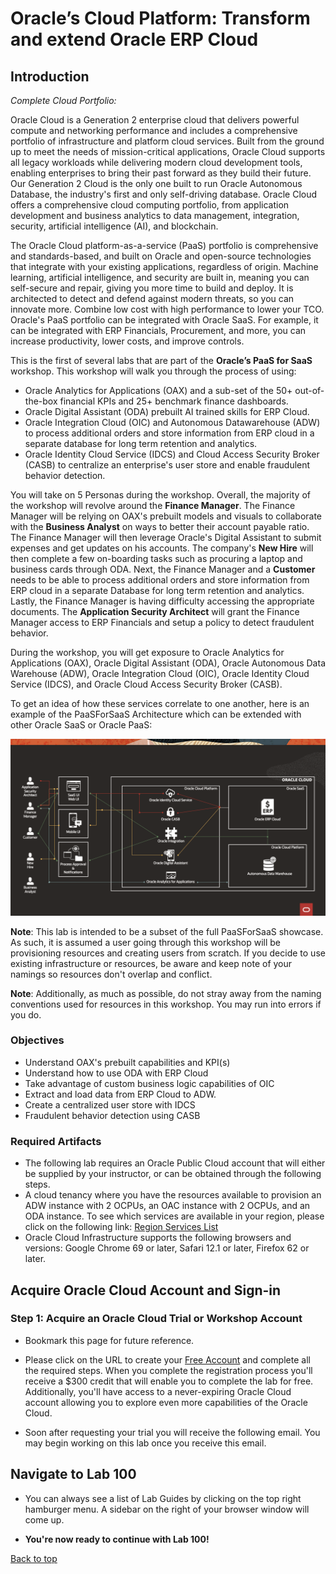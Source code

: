 # Oracle’s Cloud Platform: Transform and extend Oracle ERP Cloud

<!-- Comment out table of contents
## Table of Contents
[Introduction](#introduction)
-->

## Introduction

*Complete Cloud Portfolio:*

Oracle Cloud is a Generation 2 enterprise cloud that delivers powerful compute and networking performance and includes a comprehensive portfolio of infrastructure and platform cloud services. Built from the ground up to meet the needs of mission-critical applications, Oracle Cloud supports all legacy workloads while delivering modern cloud development tools, enabling enterprises to bring their past forward as they build their future. Our Generation 2 Cloud is the only one built to run Oracle Autonomous Database, the industry's first and only self-driving database. Oracle Cloud offers a comprehensive cloud computing portfolio, from application development and business analytics to data management, integration, security, artificial intelligence (AI), and blockchain.

The Oracle Cloud platform-as-a-service (PaaS) portfolio is comprehensive and standards-based, and built on Oracle and open-source technologies that integrate with your existing applications, regardless of origin. Machine learning, artificial intelligence, and security are built in, meaning you can self-secure and repair, giving you more time to build and deploy. It is architected to detect and defend against modern threats, so you can innovate more. Combine low cost with high performance to lower your TCO. Oracle's PaaS portfolio can be integrated with Oracle SaaS. For example, it can be integrated with ERP Financials, Procurement, and more, you can increase productivity, lower costs, and improve controls. 

This is the first of several labs that are part of the **Oracle’s PaaS for SaaS** workshop. This workshop will walk you through the process of using: 
- Oracle Analytics for Applications (OAX) and a sub-set of the 50+ out-of-the-box financial KPIs and 25+ benchmark finance dashboards. 
- Oracle Digital Assistant (ODA) prebuilt AI trained skills for ERP Cloud.
- Oracle Integration Cloud (OIC) and Autonomous Datawarehouse (ADW) to process additional orders and store information from ERP cloud in a separate database for long term retention and analytics.
- Oracle Identity Cloud Service (IDCS) and Cloud Access Security Broker (CASB) to centralize an enterprise's user store and enable fraudulent behavior detection. 

You will take on 5 Personas during the workshop. Overall, the majority of the workshop will revolve around the **Finance Manager**. The Finance Manager will be relying on OAX's prebuilt models and visuals to collaborate with the **Business Analyst** on ways to better their account payable ratio. The Finance Manager will then leverage Oracle's Digital Assistant to submit expenses and get updates on his accounts. The company's **New Hire** will then complete a few on-boarding tasks such as procuring a laptop and business cards through ODA. Next, the Finance Manager and a **Customer** needs to be able to process additional orders and store information from ERP cloud in a separate Database for long term retention and analytics. Lastly, the Finance Manager is having difficulty accessing the appropriate documents. The **Application Security Architect** will grant the Finance Manager access to ERP Financials and setup a policy to detect fraudulent behavior. 

During the workshop, you will get exposure to Oracle Analytics for Applications (OAX), Oracle Digital Assistant (ODA), Oracle Autonomous Data Warehouse (ADW), Oracle Integration Cloud (OIC), Oracle Identity Cloud Service (IDCS), and Oracle Cloud Access Security Broker (CASB). 

To get an idea of how these services correlate to one another, here is an example of the PaaSForSaaS Architecture which can be extended with other Oracle SaaS or Oracle PaaS:

![](./images/na.jpg " ")

**Note**: This lab is intended to be a subset of the full PaaSForSaaS showcase. As such, it is assumed a user going through this workshop will be provisioning resources and creating users from scratch. If you decide to use existing infrastructure or resources, be aware and keep note of your namings so resources don't overlap and conflict. 

**Note**: Additionally, as much as possible, do not stray away from the naming conventions used for resources in this workshop. You may run into errors if you do.

### Objectives
- Understand OAX's prebuilt capabilities and KPI(s)
- Understand how to use ODA with ERP Cloud
- Take advantage of custom business logic capabilities of OIC
- Extract and load data from ERP Cloud to ADW.
- Create a centralized user store with IDCS
- Fraudulent behavior detection using CASB


### Required Artifacts
- The following lab requires an Oracle Public Cloud account that will either be supplied by your instructor, or can be obtained through the following steps.
- A cloud tenancy where you have the resources available to provision an ADW instance with 2 OCPUs, an OAC instance with 2 OCPUs, and an ODA instance. To see which services are available in your region, please click on the following link: [Region Services List](https://www.oracle.com/cloud/data-regions.html#northamerica)
- Oracle Cloud Infrastructure supports the following browsers and versions: Google Chrome 69 or later, Safari 12.1 or later, Firefox 62 or later.

## Acquire Oracle Cloud Account and Sign-in

### Step 1: Acquire an Oracle Cloud Trial or Workshop Account
- Bookmark this page for future reference.

- Please click on the URL to create your <a class=“trial-link”  href="https://myservices.us.oraclecloud.com/mycloud/signup?language=en&sourceType=:ex:tb:::RC_NAMK190227P00084:PredictDemandML_ADW_HOL&SC=:ex:tb:::RC_NAMK190227P00084:PredictDemandML_ADW_HOL&pcode=NAMK190227P00084" target="trial">Free Account</a> and complete all the required steps. When you complete the registration process you'll receive a $300 credit that will enable you to complete the lab for free. Additionally, you'll have access to a never-expiring Oracle Cloud account allowing you to explore even more capabilities of the Oracle Cloud.

- Soon after requesting your trial you will receive the following email. You may begin working on this lab once you receive this email.

## Navigate to Lab 100

-   You can always see a list of Lab Guides by clicking on the top right hamburger menu. A sidebar on the right of your browser window will come up. 

-   **You're now ready to continue with Lab 100!**

[Back to top](#introduction)
